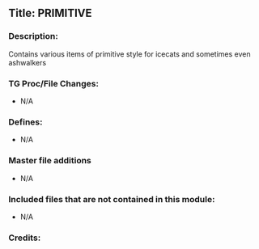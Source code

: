 ## Title: PRIMITIVE

### Description:

Contains various items of primitive style for icecats and sometimes even ashwalkers

### TG Proc/File Changes:

- N/A

### Defines:

- N/A

### Master file additions

- N/A

### Included files that are not contained in this module:

- N/A

### Credits:
